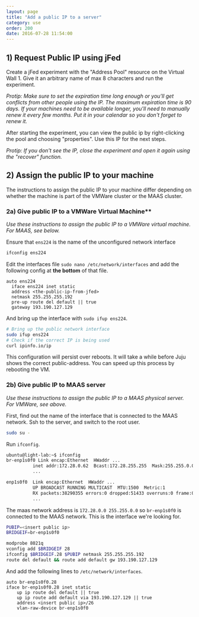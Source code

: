 ```yaml
---
layout: page
title: "Add a public IP to a server"
category: use
order: 200
date: 2016-07-28 11:54:00
---
```


## 1) Request Public IP using jFed

Create a jFed experiment with the "Address Pool" resource on the Virtual Wall 1. Give it an arbitrary name of max 8 characters and run the experiment.

*Protip: Make sure to set the expiration time long enough or you'll get conflicts from other people using the IP. The maximum expiration time is 90 days. If your machines need to be available longer, you'll need to manually renew it every few months. Put it in your calendar so you don't forget to renew it.*

After starting the experiment, you can view the public ip by right-clicking the pool and choosing "properties". Use this IP for the next steps.

*Protip: If you don't see the IP, close the experiment and open it again using the "recover" function.*

## 2) Assign the public IP to your machine

The instructions to assign the public IP to your machine differ depending on whether the machine is part of the VMWare cluster or the MAAS cluster.

### 2a) Give public IP to a VMWare Virtual Machine**

*Use these instructions to assign the public IP to a VMWare virtual machine. For MAAS, see below.*

Ensure that `ens224` is the name of the unconfigured network interface

```bash
ifconfig ens224
```

Edit the interfaces file `sudo nano /etc/network/interfaces` and add the following config at **the bottom** of that file.

```interfaces
auto ens224
  iface ens224 inet static
  address <the-public-ip-from-jfed>
  netmask 255.255.255.192
  pre-up route del default || true
  gateway 193.190.127.129
```

And bring up the interface with `sudo ifup ens224`.

```bash
# Bring up the public network interface
sudo ifup ens224
# Check if the correct IP is being used
curl ipinfo.io/ip
```

This configuration will persist over reboots. It will take a while before Juju
shows the correct public-address. You can speed up this process by rebooting
the VM.

### 2b) Give public IP to MAAS server

*Use these instructions to assign the public IP to a MAAS physical server. For VMWare, see above.*

First, find out the name of the interface that is connected to the MAAS network. Ssh to the server, and switch to the root user.

```bash
sudo su -
```

Run `ifconfig`.

```txt
ubuntu@light-lab:~$ ifconfig
br-enp1s0f0 Link encap:Ethernet  HWaddr ...
          inet addr:172.28.0.62  Bcast:172.28.255.255  Mask:255.255.0.0
          ...

enp1s0f0  Link encap:Ethernet  HWaddr ...
          UP BROADCAST RUNNING MULTICAST  MTU:1500  Metric:1
          RX packets:38290355 errors:0 dropped:51433 overruns:0 frame:0
          ...
```

The maas network address is `172.28.0.0 255.255.0.0` so `br-enp1s0f0` is connected to the MAAS network. This is the interface we're looking for.

```bash
PUBIP=<insert public ip>
BRIDGEIF=br-enp1s0f0

modprobe 8021q
vconfig add $BRIDGEIF 28
ifconfig $BRIDGEIF.28 $PUBIP netmask 255.255.255.192
route del default && route add default gw 193.190.127.129
```

And add the following lines to `/etc/network/interfaces`.

```interfaces
auto br-enp1s0f0.28
iface br-enp1s0f0.28 inet static
    up ip route del default || true
    up ip route add default via 193.190.127.129 || true
    address <insert public ip>/26
    vlan-raw-device br-enp1s0f0
```
